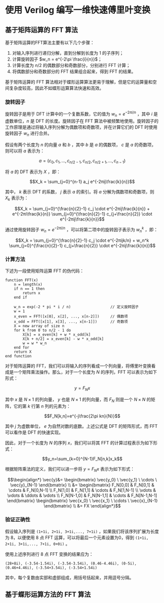 # 使用 Verilog 编写一维快速傅里叶变换

## 基于矩阵运算的 FFT 算法

基于矩阵运算的FFT算法主要有以下几个步骤：

  1. 对输入序列进行递归分解，直到分解到长度为 1 的子序列；
  2. 计算旋转因子 $w_n = e^{-2\pi \frac{i}{n}}$；
  3. 计算长度为 $n/2$ 的偶数部分和奇数部分，分别进行 FFT 计算；
  4. 将偶数部分和奇数部分的 FFT 结果组合起来，得到 FFT 的结果。

基于矩阵运算的 FFT 算法相对于蝶形运算算法更易于理解，但是它的运算量和空间复杂度较高，因此不如蝶形运算算法快速和高效。

### 旋转因子

旋转因子是用于 DFT 计算中的一个复数系数，它的值为 $w_n = e^{-2πi/n}$ ，其中 $i$ 是虚数单位，$n$ 是 DFT 的长度。旋转因子在 FFT 算法中被频繁地使用。旋转因子的工作原理是通过将输入序列分解为偶数项和奇数项，并在计算它们的 DFT 时使用旋转因子 $w_n$ 进行合并。

假设有两个长度为 $n$ 的向量 $a$ 和 $b$ ，其中 $b$ 是 $a$ 的偶数项， $c$ 是 $a$ 的奇数项，则可以将 $a$ 表示为：

$$a = (c_0, c_1, ..., c_{n/2-1}, c_{n/2}, c_{n/2+1}, ..., c_{n-1})$$

将 $a$ 的 DFT 表示为 $X$ ，即：

$$X_k = \sum_{j=0}^{n-1} a_j e^{-2πij\frac{k}{n}}$$

其中， $k$ 表示 DFT 的系数， $j$ 表示 $a$ 的索引。将 $a$ 分解为偶数项和奇数项，则 $X_k$ 表示为：

$$X_k = \sum_{j=0}^{\frac{n}{2}-1} c_j \cdot e^{-2πij\frac{k}{n}} + e^{-2πi\frac{k}{n}} \sum_{j=0}^{\frac{n}{2}-1} c_{j+\frac{n}{2}} \cdot e^{-2πij\frac{k}{n}}$$

通过使用旋转因子 $w_n = e^{-2πi/n}$ ，可以将第二项中的旋转因子表示为 $w_n^k$ ，即：

$$X_k = \sum_{j=0}^{\frac{n}{2}-1} c_j \cdot e^{-2πijk/n} + w_n^k \sum_{j=0}^{\frac{n}{2}-1} c_{j+\frac{n}{2}} \cdot e^{-2πij\frac{k}{n}}$$

### 计算方法

下述为一段使用矩阵运算 FFT 的伪代码：
```
function FFT(x)
    n = length(x)
    if n == 1 then
        return x
    end if

    w_n = exp(-2 * pi * i / n)                  // 定义旋转因子
    w = 1
    x_even = FFT([x[0], x[2], ..., x[n-2]])     // 偶数项
    x_odd = FFT([x[1], x[3], ..., x[n-1]])      // 奇数项
    X = new array of size n
    for k from 0 to n/2 - 1 do
        X[k] = x_even[k] + w * x_odd[k]
        X[k + n/2] = x_even[k] - w * x_odd[k]
        w = w * w_n
    end for
    return X
end function
```

对于矩阵运算的 FFT，我们可以将输入的序列看成一个列向量，将傅里叶变换看成是一个矩阵乘法操作。那么，对于一个长度为 $N$ 的序列，FFT 可以表示为如下形式：

$$y = F_Nx$$

其中 $x$ 是 $N\times 1$ 的列向量， $y$ 也是 $N\times 1$ 的列向量，而 $F_N$ 则是一个 $N\times N$ 的矩阵，它的第 $k$ 行第 $n$ 列的元素为：

$$F_N[k,n]=e^{-j\frac{2\pi kn}{N}}$$

其中 $j$ 为虚数单位， $e$ 为自然对数的底数。上述公式是 DFT 的矩阵形式，而 FFT 可以看作是 DFT 的快速实现。

因此，对于一个长度为 $N$ 的序列 $x$，我们可以将其 FFT 的计算过程表示为如下形式：

$$y_n=\sum_{k=0}^{N-1}F_N[n,k]x_k$$

根据矩阵乘法的定义，我们可以进一步将 $y=F_Nx$ 表示为如下形式：

$$\begin{align*}
\vec{y}&= \begin{bmatrix} 
\vec{y_0} \ \vec{y_1} \ \cdots \ \vec{y}_{N-1} 
\end{bmatrix} \\
&= \begin{bmatrix} 
F_N[0,0] & F_N[0,1] & \cdots & F_N[0,N-1] \\
F_N[1,0] & F_N[1,1] & \cdots & F_N[1,N-1] \\ 
\vdots & \vdots & \ddots & \vdots \\ 
F_N[N-1,0] & F_N[N-1,1] & \cdots & F_N[N-1,N-1] 
\end{bmatrix} 
\begin{bmatrix} 
\vec{x_0} \ \vec{x_1} \ \cdots \ \vec{x}_{N-1} 
\end{bmatrix} \\
&= FX
\end{align*}$$

### 验证正确性

假设输入序列是 `(1+1i, 2+1i, 3+1i,..., 7+1i)` ，如果我们将该序列扩展为长度为 8，以便使用 8 点 FFT 运算，可以将最后一个元素设置为0，得到 `(1+1i, 2+1i, 3+1i,..., 7+1i, 0+0i)` 。

使用上述序列进行 8 点 FFT 变换的结果应为：
```
(28+8i), (-3.54-1.54i), (-3.54-3.54i), (0.46-4.46i), (0-5i), (0.46+4.46i), (-3.54+3.54i), (-3.54+1.54i)
```
其中，每个复数由实部和虚部组成，用括号括起来，并用逗号分隔。

## 基于蝶形运算方法的 FFT 算法
